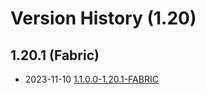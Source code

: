 # Version History (1.20)

## 1.20.1 (Fabric)

- 2023-11-10 [1.1.0.0-1.20.1-FABRIC](1.1.0.0-1.20.1-FABRIC.md)